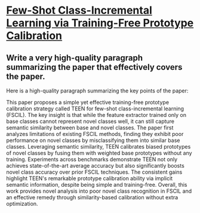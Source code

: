 # [Few-Shot Class-Incremental Learning via Training-Free Prototype   Calibration](https://arxiv.org/abs/2312.05229)

## Write a very high-quality paragraph summarizing the paper that effectively covers the paper.

 Here is a high-quality paragraph summarizing the key points of the paper:

This paper proposes a simple yet effective training-free prototype calibration strategy called TEEN for few-shot class-incremental learning (FSCIL). The key insight is that while the feature extractor trained only on base classes cannot represent novel classes well, it can still capture semantic similarity between base and novel classes. The paper first analyzes limitations of existing FSCIL methods, finding they exhibit poor performance on novel classes by misclassifying them into similar base classes. Leveraging semantic similarity, TEEN calibrates biased prototypes of novel classes by fusing them with weighted base prototypes without any training. Experiments across benchmarks demonstrate TEEN not only achieves state-of-the-art average accuracy but also significantly boosts novel class accuracy over prior FSCIL techniques. The consistent gains highlight TEEN's remarkable prototype calibration ability via implicit semantic information, despite being simple and training-free. Overall, this work provides novel analysis into poor novel class recognition in FSCIL and an effective remedy through similarity-based calibration without extra optimization.
